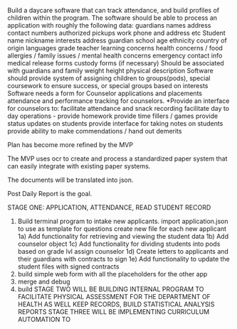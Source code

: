 Build a daycare software that can track attendance, and build profiles of children within the program.
The software should be able to process an application with roughly the following data:
guardians names
address
contact numbers
authorized pickups
work phone and address
etc
Student
name
nickname
interests
address
guardian
school
age
ethnicity
country of origin
languages
grade
teacher
learning concerns
health concerns / food allergies / family issues / mental health concerns
emergency contact info
medical release forms
custody forms (if necessary)
Should be associated with guardians and family
weight
height
physical description
Software should provide system of assigning children to groups(pods), special coursework to ensure success, or special groups based on interests
Software needs a form for Counselor applications and placements
attendance and performance tracking for counselors.
*Provide an interface for counselors to:
facilitate attendance and snack recording
facilitate day to day operations - provide homework
provide time fillers / games
provide status updates on students
provide interface for taking notes on students
provide ability to make commendations / hand out demerits

Plan has become more refined by the MVP

The MVP uses ocr to create and process a standardized paper system that can
easily integrate with existing paper systems.

The documents will be translated into json.

Post Daily Report is the goal.

STAGE ONE: APPLICATION, ATTENDANCE, READ STUDENT RECORD
  1) Build terminal program to intake new applicants.
    import application.json to use as template for questions
    create new file for each new applicant
  1a) Add functionality for retrieving and viewing the student data
  1b) Add counselor object
  1c) Add functionality for dividing students into pods based on grade lvl assign counselor
  1d) Create letters to applicants and their guardians with contracts to sign
  1e) Add functionality to update the student files with signed contracts
  2) build simple web form with all the placeholders for the other app
  3) merge and debug
  4) build
STAGE TWO WILL BE BUILDING INTERNAL PROGRAM TO FACILITATE PHYSICAL ASSESSMENT FOR THE DEPARTMENT OF HEALTH AS WELL KEEP RECORDS, BUILD STATISTICAL ANALYSIS REPORTS
STAGE THREE WILL BE IMPLEMENTING CURRICULUM AUTOMATION TO

